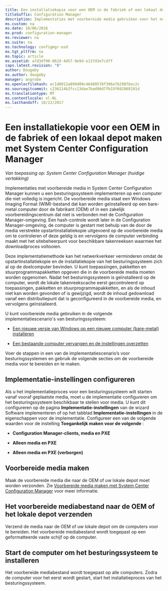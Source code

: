 ```yaml
---
title: Een installatiekopie voor een OEM in de fabriek of een lokaal depot maken
titleSuffix: Configuration Manager
description: Implementaties met voorbereide media gebruiken voor het netwerkverkeer te verminderen terwijl u een besturingssysteem implementeren op een computer die niet volledig is ingericht.
ms.custom: na
ms.date: 10/06/2016
ms.prod: configuration-manager
ms.reviewer: na
ms.suite: na
ms.technology: configmgr-osd
ms.tgt_pltfrm: na
ms.topic: article
ms.assetid: a7d3df90-062d-4d57-9e9d-e137d3e7cd7f
caps.latest.revision: "8"
author: Dougeby
ms.author: dougeby
manager: angrobe
ms.openlocfilehash: ec1d8012a899d09c46489578f396e7b298f6ec2c
ms.sourcegitcommit: c236214b2fcc13dae7bad96d7fb33f692868191d
ms.translationtype: MT
ms.contentlocale: nl-NL
ms.lasthandoff: 10/12/2017
---
```

# <a name="create-an-image-for-an-oem-in-factory-or-a-local-depot-with-system-center-configuration-manager"></a>Een installatiekopie voor een OEM in de fabriek of een lokaal depot maken met System Center Configuration Manager

*Van toepassing op: System Center Configuration Manager (huidige vertakking)*

Implementaties met voorbereide media in System Center Configuration Manager kunnen u een besturingssysteem implementeren op een computer die niet volledig is ingericht. De voorbereide media staat een Windows Imaging Format (WIM)-bestand dat kan worden geïnstalleerd op een bare-metal computer door de fabrikant (OEM) of in een zakelijk voorbereidingscentrum dat niet is verbonden met de Configuration Manager-omgeving. Een hash-controle wordt later in de Configuration Manager-omgeving, de computer is gestart met behulp van de door de media verstrekte opstartinstallatiekopie uitgevoerd op de voorbereide media om te controleren of deze geldig is en vervolgens de computer verbinding maakt met het sitebeheerpunt voor beschikbare takenreeksen waarmee het downloadproces voltooien.


Deze implementatiemethode kan het netwerkverkeer verminderen omdat de opstartinstallatiekopie en de installatiekopie van het besturingssysteem zich al op de doelcomputer bevinden. U kunt toepassingen, pakketten en stuurprogrammapakketten opgeven die in de voorbereide media moeten worden opgenomen. Nadat het besturingssysteem is geïnstalleerd op de computer, wordt de lokale takenreekscache eerst gecontroleerd op toepassingen, pakketten en stuurprogrammapakketten, en als de inhoud niet kan worden gevonden of is gewijzigd, wordt de inhoud gedownload vanaf een distributiepunt dat is geconfigureerd in de voorbereide media, en vervolgens geïnstalleerd.  

 U kunt voorbereide media gebruiken in de volgende implementatiescenario's van besturingssysteem:  

-   [Een nieuwe versie van Windows op een nieuwe computer (bare-metal) installeren](install-new-windows-version-new-computer-bare-metal.md)  

-   [Een bestaande computer vervangen en de instellingen overzetten](replace-an-existing-computer-and-transfer-settings.md)  

 Voer de stappen in een van de implementatiescenario’s voor besturingssystemen en gebruik de volgende secties om de voorbereide media voor te bereiden en te maken.  

## <a name="configure-deployment-settings"></a>Implementatie-instellingen configureren  
 Als u het implementatieproces voor een besturingssysteem wilt starten vanaf vooraf geplaatste media, moet u de implementatie configureren om het besturingssysteem beschikbaar te stellen voor media. U kunt dit configureren op de pagina **Implementatie-instellingen** van de wizard Software implementeren of op het tabblad **Implementatie-instellingen** in de eigenschappen voor de implementatie.  Configureer een van de volgende waarden voor de instelling **Toegankelijk maken voor de volgende** :  

-   **Configuration Manager-clients, media en PXE**  

-   **Alleen media en PXE**  

-   **Alleen media en PXE (verborgen)**  

## <a name="create-the-prestaged-media"></a>Voorbereide media maken  
 Maak de voorbereide media die naar de OEM of uw lokale depot moet worden verzonden. Zie [Voorbereide media maken met System Center Configuration Manager](create-prestaged-media.md) voor meer informatie.  

## <a name="send-the-prestaged-media-file-to-the-oem-or-local-depot"></a>Het voorbereide mediabestand naar de OEM of het lokale depot verzenden  
 Verzend de media naar de OEM of uw lokale depot om de computers voor te bereiden. Het voorbereide mediabestand wordt toegepast op een geformatteerde vaste schijf op de computer.  

## <a name="start-the-computer-to-install-the-operating-system"></a>Start de computer om het besturingssysteem te installeren  
 Het voorbereide mediabestand wordt toegepast op alle computers. Zodra de computer voor het eerst wordt gestart, start het installatieproces van het besturingssysteem.  
